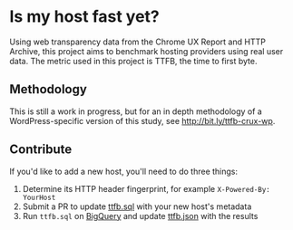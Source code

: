# Is my host fast yet?

Using web transparency data from the Chrome UX Report and HTTP Archive, this project aims to benchmark hosting providers using real user data. The metric used in this project is TTFB, the time to first byte.

## Methodology

This is still a work in progress, but for an in depth methodology of a WordPress-specific version of this study, see http://bit.ly/ttfb-crux-wp.

## Contribute

If you'd like to add a new host, you'll need to do three things:

1. Determine its HTTP header fingerprint, for example `X-Powered-By: YourHost`
2. Submit a PR to update [ttfb.sql](ttfb.sql) with your new host's metadata
3. Run `ttfb.sql` on [BigQuery](https://cloud.google.com/bigquery/) and update [ttfb.json](ttfb.json) with the results
